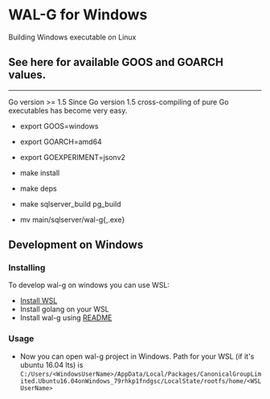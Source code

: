 # WAL-G for Windows

Building Windows executable on Linux

## See here for available GOOS and GOARCH values.
-----------

Go version >= 1.5
Since Go version 1.5 cross-compiling of pure Go executables has become very easy.

* export GOOS=windows
* export GOARCH=amd64
* export GOEXPERIMENT=jsonv2

* make install
* make deps
* make sqlserver_build pg_build

* mv main/sqlserver/wal-g{,.exe}

Development on Windows
-----------
### Installing
To develop wal-g on windows you can use WSL:

*  [Install WSL](https://docs.microsoft.com/en-us/windows/wsl/install-win10)
* Install golang on your WSL
* Install wal-g using [README](https://github.com/wal-g/wal-g/blob/master/README.md)
### Usage
* Now you can open wal-g project in Windows. Path for your WSL (if it's ubuntu 16.04 lts) is 
`C:/Users/<WindowsUserName>/AppData/Local/Packages/CanonicalGroupLimited.Ubuntu16.04onWindows_79rhkp1fndgsc/LocalState/rootfs/home/<WSLUserName>`

